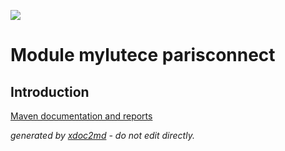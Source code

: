 ![](http://dev.lutece.paris.fr/jenkins/buildStatus/icon?job=auth-module-myparisconnect-deploy)
# Module mylutece parisconnect

## Introduction


[Maven documentation and reports](http://dev.lutece.paris.fr/plugins/module-mylutece-parisconnect/)



 *generated by [xdoc2md](https://github.com/lutece-platform/tools-maven-xdoc2md-plugin) - do not edit directly.*